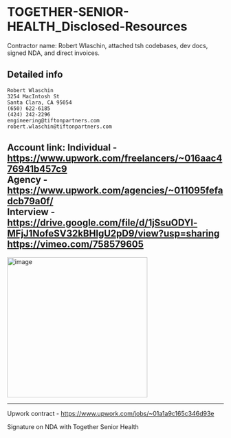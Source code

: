 # TOGETHER-SENIOR-HEALTH_Disclosed-Resources
Contractor name: Robert Wlaschin, attached tsh codebases, dev docs, signed NDA, and direct invoices.

## Detailed info
```
Robert Wlaschin
3254 MacIntosh St
Santa Clara, CA 95054
(650) 622-6185
(424) 242-2296
engineering@tiftonpartners.com
robert.wlaschin@tiftonpartners.com
```

Account link:
Individual - https://www.upwork.com/freelancers/~016aac476941b457c9 <br/>
Agency - https://www.upwork.com/agencies/~011095fefadcb79a0f/ <br/>
Interview - https://drive.google.com/file/d/1jSsuODYl-MFjJ1NofeSV32kBHlgU2pD9/view?usp=sharing <br/>
https://vimeo.com/758579605 <br/>
----------
<img width="326" alt="image" src="https://user-images.githubusercontent.com/69427796/194780185-549db7de-e430-44dc-9ca4-a1eb01a1a166.png">

----------
Upwork contract - https://www.upwork.com/jobs/~01a1a9c165c346d93e <br/>

Signature on NDA with Together Senior Health <br/>
